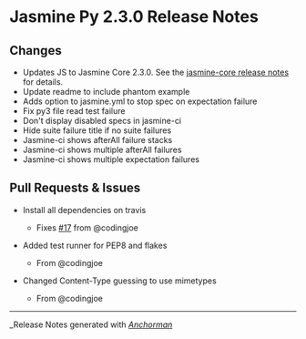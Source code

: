 # Jasmine Py 2.3.0 Release Notes

## Changes

* Updates JS to Jasmine Core 2.3.0. See the
[jasmine-core release notes](https://github.com/jasmine/jasmine/blob/master/release_notes/2.3.0.md)
for details.
* Update readme to include phantom example
* Adds option to jasmine.yml to stop spec on expectation failure
* Fix py3 file read test failure
* Don't display disabled specs in jasmine-ci
* Hide suite failure title if no suite failures
* Jasmine-ci shows afterAll failure stacks
* Jasmine-ci shows multiple afterAll failures
* Jasmine-ci shows multiple expectation failures

## Pull Requests & Issues

* Install all dependencies on travis
    - Fixes [#17](https://github.com/jasmine/jasmine-py/issues/17) from @codingjoe

* Added test runner for PEP8 and flakes
    - From @codingjoe

* Changed Content-Type guessing to use mimetypes
    - From @codingjoe


------

_Release Notes generated with _[Anchorman](http://github.com/infews/anchorman)_
